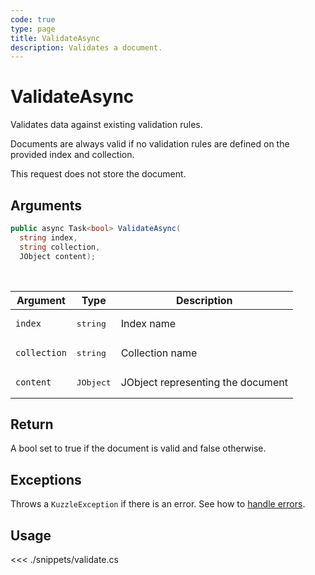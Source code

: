 ```yaml
---
code: true
type: page
title: ValidateAsync
description: Validates a document.
---
```


# ValidateAsync

Validates data against existing validation rules.

Documents are always valid if no validation rules are defined on the provided index and collection.

This request does not store the document.

## Arguments

```csharp
public async Task<bool> ValidateAsync(
  string index, 
  string collection, 
  JObject content);

```

<br/>

| Argument     | Type                                 | Description                           |
| ------------ | ------------------------------------ | ------------------------------------- |
| `index`      | <pre>string</pre>        | Index name                            |
| `collection` | <pre>string</pre>        | Collection name                       |
| `content`   | <pre>JObject</pre>        | JObject representing the document |

## Return

A bool set to true if the document is valid and false otherwise.

## Exceptions

Throws a `KuzzleException` if there is an error. See how to [handle errors](/sdk/csharp/2/essentials/error-handling).

## Usage

<<< ./snippets/validate.cs
